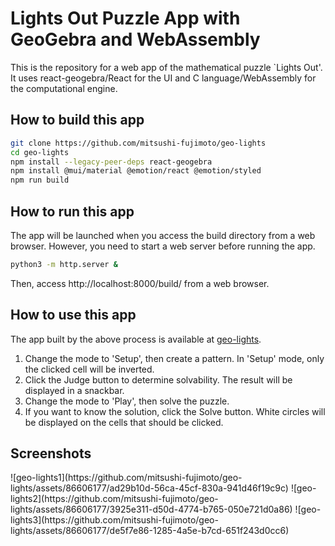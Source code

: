 # Lights Out Puzzle App with GeoGebra and WebAssembly
This is the repository for a web app of the mathematical puzzle `Lights Out'. It uses react-geogebra/React for the UI and C language/WebAssembly for the computational engine.

## How to build this app
```bash
git clone https://github.com/mitsushi-fujimoto/geo-lights
cd geo-lights
npm install --legacy-peer-deps react-geogebra
npm install @mui/material @emotion/react @emotion/styled
npm run build
```
## How to run this app
The app will be launched when you access the build directory from a web browser. 
However, you need to start a web server before running the app.
```bash
python3 -m http.server &
```
Then, access http://localhost:8000/build/ from a web browser.
## How to use this app
The app built by the above process is available at [geo-lights](https://mitsushi-fujimoto.github.io/geo-lights/).
1. Change the mode to 'Setup', then create a pattern. In 'Setup' mode, only the clicked cell will be inverted.
2. Click the Judge button to determine solvability. The result will be displayed in a snackbar.
3. Change the mode to 'Play', then solve the puzzle.
4. If you want to know the solution, click the Solve button. White circles will be displayed on the cells that should be clicked.
## Screenshots
<p>
![geo-lights1](https://github.com/mitsushi-fujimoto/geo-lights/assets/86606177/ad29b10d-56ca-45cf-830a-941d46f19c9c)
![geo-lights2](https://github.com/mitsushi-fujimoto/geo-lights/assets/86606177/3925e311-d50d-4774-b765-050e721d0a86)
![geo-lights3](https://github.com/mitsushi-fujimoto/geo-lights/assets/86606177/de5f7e86-1285-4a5e-b7cd-651f243d0cc6)
</p>
